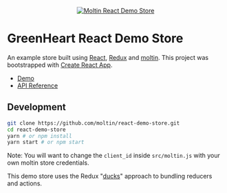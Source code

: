 <p align="center">
  <a href="https://mohsin-virk-store.herokuapp.com">
    <img src="https://i.imgur.com/NnZu88R.png" alt="Moltin React Demo Store" />
  </a>
</p>

# GreenHeart React Demo Store

An example store built using [React](https://reactjs.org/), [Redux](https://redux.js.org/) and [moltin](https://moltin.com). This project was bootstrapped with [Create React App](https://github.com/facebookincubator/create-react-app).

* [Demo](https://mohsin-virk-store.herokuapp.com)
* [API Reference](https://docs.moltin.com)

## Development

```bash
git clone https://github.com/moltin/react-demo-store.git
cd react-demo-store
yarn # or npm install
yarn start # or npm start
```

Note: You will want to change the `client_id` inside `src/moltin.js` with your own moltin store credentials.

This demo store uses the Redux "[ducks](https://github.com/erikras/ducks-modular-redux)" approach to bundling reducers and actions.

